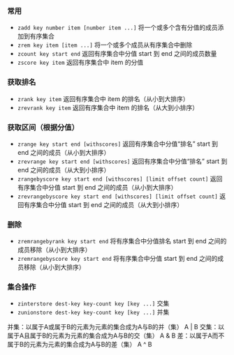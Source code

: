 ### 常用
* `zadd key number item [number item ...]` 将一个或多个含有分值的成员添加到有序集合
* `zrem key item [item ...]` 将一个或多个成员从有序集合中删除
* `zcount key start end` 返回有序集合中分值 start 到 end 之间的成员数量
* `zscore key item` 返回有序集合中 item 的分值

### 获取排名
* `zrank key item` 返回有序集合中 item 的排名（从小到大排序）
* `zrevrank key item` 返回有序集合中 item 的排名（从大到小排序）

### 获取区间（根据分值）
* `zrange key start end [withscores]` 返回有序集合中分值“排名” start 到 end 之间的成员（从小到大排序）
* `zrevrange key start end [withscores]` 返回有序集合中分值“排名” start 到 end 之间的成员（从大到小排序）
* `zrangebyscore key start end [withscores] [limit offset count]` 返回有序集合中分值 start 到 end 之间的成员（从小到大排序）
* `zrevrangebyscore key start end [withscores] [limit offset count]` 返回有序集合中分值 start 到 end 之间的成员（从大到小排序）

### 删除
* `zremrangebyrank key start end` 将有序集合中分值排名 start 到 end 之间的成员移除（从小到大排序）
* `zremrangebyscore key start end` 将有序集合中分值 start 到 end 之间的成员移除（从小到大排序）

### 集合操作
* `zinterstore dest-key key-count key [key ...]` 交集
* `zunionstore dest-key key-count key [key ...]` 并集

并集：以属于A或属于B的元素为元素的集合成为A与B的并（集） A | B
交集：以属于A且属于B的元素为元素的集合成为A与B的交（集） A & B
差：以属于A而不属于B的元素为元素的集合成为A与B的差（集） A ^ B
